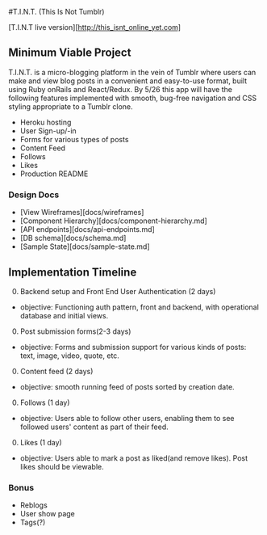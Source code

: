 #T.I.N.T. (This Is Not Tumblr)

[T.I.N.T live version][http://this_isnt_online_yet.com]

## Minimum Viable Project

T.I.N.T. is a micro-blogging platform in the vein of Tumblr where users can make and view blog posts in a convenient and easy-to-use format, built using Ruby onRails and React/Redux. By 5/26 this app will have the following features implemented with smooth, bug-free navigation and CSS styling appropriate to a Tumblr clone.

   - Heroku hosting
   - User Sign-up/-in
   - Forms for various types of posts
   - Content Feed
   - Follows
   - Likes
   - Production README

### Design Docs
  * [View Wireframes][docs/wireframes]
  * [Component Hierarchy][docs/component-hierarchy.md]
  * [API endpoints][docs/api-endpoints.md]
  * [DB schema][docs/schema.md]
  * [Sample State][docs/sample-state.md]

## Implementation Timeline
 0. Backend setup and Front End User Authentication (2 days)
  - objective: Functioning auth pattern, front and backend, with operational database and initial views.
 0. Post submission forms(2-3 days)
  - objective: Forms and submission support for various kinds of posts: text, image, video, quote, etc.
 0. Content feed (2 days)
  - objective: smooth running feed of posts sorted by creation date.
 0. Follows (1 day)
  - objective: Users able to follow other users, enabling them to see followed users' content as part of their feed.
 0. Likes (1 day)
  - objective: Users able to mark a post as liked(and remove likes). Post likes should be viewable.

### Bonus
  - Reblogs
  - User show page
  - Tags(?)
